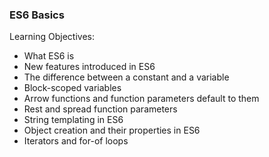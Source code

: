 ### ES6 Basics

Learning Objectives:
   - What ES6 is
   - New features introduced in ES6
   - The difference between a constant and a variable
   - Block-scoped variables
   - Arrow functions and function parameters default to them
   - Rest and spread function parameters
   - String templating in ES6
   - Object creation and their properties in ES6
   - Iterators and for-of loops
